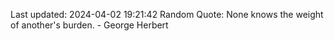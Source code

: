 Last updated: 2024-04-02 19:21:42
Random Quote: None knows the weight of another's burden. - George Herbert